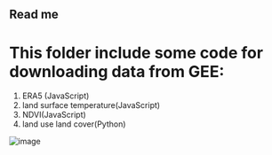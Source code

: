 ## Read me
# This folder include some code for downloading data from GEE: 
1. ERA5 (JavaScript)
2. land surface temperature(JavaScript)
3. NDVI(JavaScript)
4. land use land cover(Python)




![image](https://github.com/DalinJiang/GEE/assets/117453464/f444d80c-96f9-4059-9853-27d443ee4c21)

